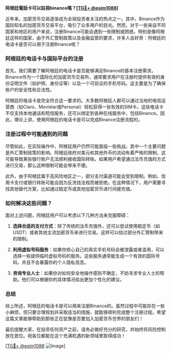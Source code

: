 **阿根廷電話卡可以註冊binance嗎？[[TG💪+ @esim1088](https://t.me/s/esim1088)]**

近年来，加密货币交易逐渐成为全球投资者关注的热点之一。其中，Binance作为国际知名的加密货币交易平台，吸引了众多用户的目光。然而，对于一些来自不同国家和地区的用户来说，注册Binance可能会遇到一些限制或困惑。特别是像阿根廷这样的国家，由于外汇管制政策以及金融监管的要求，许多人会好奇：阿根廷的电话卡是否可以用于注册Binance呢？

### 阿根廷的电话卡与国际平台的注册

首先，我们需要了解阿根廷的电话卡是否能够满足Binance的基本注册需求。Binance作为一个国际化的加密货币交易所，通常要求用户在注册时提供有效的身份证明文件（如护照、身份证等）以及一个可验证的手机号码。这主要是为了确保账户的安全性和合法性。

阿根廷的电话卡是完全符合这一要求的。大多数阿根廷人都可以通过当地的电信运营商（如Claro、Movistar或Personal）轻松获得一张有效的SIM卡。这些电话卡不仅支持本地通话和短信服务，还可以绑定到各种在线服务中，包括Binance。因此，理论上讲，使用阿根廷的电话卡是可以完成Binance注册流程的。

### 注册过程中可能遇到的问题

尽管如此，在实际操作中，阿根廷用户仍然可能面临一些挑战。其中一个主要问题是外汇管制政策的影响。阿根廷政府对美元和其他外币的流动有着严格的限制，这可能导致某些银行账户无法顺利接收国际转账。如果用户希望通过法币充值的方式进行交易，那么这种限制可能会带来不便。

此外，由于阿根廷属于高风险地区之一，部分支付渠道可能会受到限制。例如，信用卡支付或银行转账可能会因为反洗钱法规而被拒绝。在这种情况下，用户需要寻找其他替代方案，比如通过稳定币或其他加密货币进行间接充值。

### 如何解决这些问题？

面对上述问题，阿根廷用户可以考虑以下几种方法来克服障碍：

1. **选择合适的支付方式**：除了传统的法币充值外，还可以尝试使用稳定币（如USDT）或者其他主流加密货币来进行交易。这样可以绕过部分外汇管制带来的限制。
   
2. **利用虚拟号码服务**：如果你担心自己的真实手机号码会被泄露或者滥用，可以选择一些提供临时虚拟号码的服务。这些服务通常能生成一个有效的国际号码，并且不会暴露你的个人隐私信息。

3. **咨询专业人士**：如果你对如何安全地操作感到不确定，不妨寻求专业人士的帮助。他们可以根据你的具体情况给出更加个性化的建议。

### 总结

综上所述，阿根廷的电话卡是可以用来注册Binance的。虽然过程中可能存在一些小麻烦，但只要合理规划并采取适当的措施，就能够顺利完成整个注册过程。希望这篇文章能够帮助到那些正在犹豫是否要加入加密货币世界的朋友们！

最后提醒大家，在投资任何资产之前，请务必做好充分的研究，并始终将风险控制放在首位。祝各位都能在这个充满机遇的新领域里取得成功！

[[TG💪+ @esim1088](https://t.me/s/esim1088) ![Image](https://i.postimg.cc/4NQfJmqS/Snipaste-2025-05-13-00-14-12.png)]